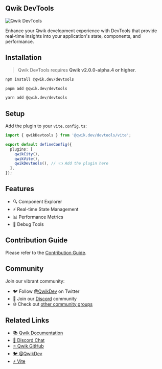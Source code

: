 ## Qwik DevTools

![Qwik DevTools](https://raw.github.com/QwikDev/devtools/main/assets/screenshot.png)

Enhance your Qwik development experience with DevTools that provide real-time insights into your application's state, components, and performance.

## Installation

> Qwik DevTools requires **Qwik v2.0.0-alpha.4 or higher**.

```bash copy
npm install @qwik.dev/devtools
```

```bash copy
pnpm add @qwik.dev/devtools
```

```bash copy
yarn add @qwik.dev/devtools
```

## Setup

Add the plugin to your `vite.config.ts`:

```ts copy
import { qwikDevtools } from '@qwik.dev/devtools/vite';

export default defineConfig({
  plugins: [
    qwikCity(),
    qwikVite(),
    qwikDevtools(), // 👈 Add the plugin here
  ],
});
```

## Features

- 🔍 Component Explorer
- ⚡️ Real-time State Management
- 📊 Performance Metrics
- 🐞 Debug Tools

## Contribution Guide

Please refer to the [Contribution Guide](./CONTRIBUTING.md).

## Community

Join our vibrant community:

- 🐦 Follow [@QwikDev](https://twitter.com/QwikDev) on Twitter
- 💬 Join our [Discord](https://qwik.dev/chat) community
- 🌐 Check out [other community groups](https://qwik.dev/ecosystem/#community)

## Related Links

- [📚 Qwik Documentation](https://qwik.dev/)
- [💬 Discord Chat](https://qwik.dev/chat)
- [⭐️ Qwik GitHub](https://github.com/QwikDev/qwik)
- [🐦 @QwikDev](https://twitter.com/QwikDev)
- [⚡️ Vite](https://vitejs.dev/)

